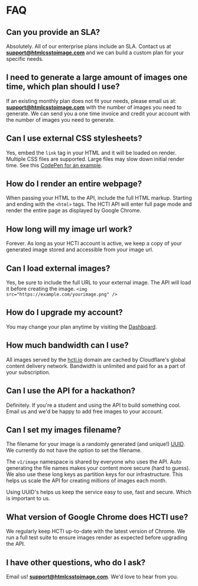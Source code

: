 # FAQ

## **Can you provide an SLA?**

Absolutely. All of our enterprise plans include an SLA. Contact us at **support@htmlcsstoimage.com** and we can build a custom plan for your specific needs.

## **I need to generate a large amount of images one time, which plan should I use?**

If an existing monthly plan does not fit your needs, please email us at: **support@htmlcsstoimage.com** with the number of images you need to generate. We can send you a one time invoice and credit your account with the number of images you need to generate.

## **Can I use external CSS stylesheets?**

Yes, embed the `link` tag in your HTML and it will be loaded on render. Multiple CSS files are supported. Large files may slow down initial render time. See this [CodePen for an example](https://codepen.io/mscccc/pen/eLRLQq).

## **How do I render an entire webpage?**

When passing your HTML to the API, include the full HTML markup. Starting and ending with the `<html>` tags. The HCTI API will enter full page mode and render the entire page as displayed by Google Chrome.

## **How long will my image url work?**

Forever. As long as your HCTI account is active, we keep a copy of your generated image stored and accessible from your image url.

## **Can I load external images?**

Yes, be sure to include the full URL to your external image. The API will load it before creating the image. `<img src="https://example.com/yourimage.png" />`

## **How do I upgrade my account?**

You may change your plan anytime by visiting the [Dashboard](https://htmlcsstoimage.com/dashboard).

## **How much bandwidth can I use?**

All images served by the [hcti.io](https://hcti.io) domain are cached by Cloudflare's global content delivery network. Bandwidth is unlimited and paid for as a part of your subscription.

## **Can I use the API for a hackathon?**

Definitely. If you're a student and using the API to build something cool. Email us and we'd be happy to add free images to your account.

## **Can I set my images filename?**

The filename for your image is a randomly generated \(and unique!\) [UUID](https://en.m.wikipedia.org/wiki/Universally_unique_identifier). We currently do not have the option to set the filename. 

The `v1/image` namespace is shared by everyone who uses the API. Auto generating the file names makes your content more secure \(hard to guess\). We also use these long keys as partition keys for our infrastructure. This helps us scale the API for creating millions of images each month. 

Using UUID's helps us keep the service easy to use, fast and secure. Which is important to us.

## **What version of Google Chrome does HCTI use?**

We regularly keep HCTI up-to-date with the latest version of Chrome. We run a full test suite to ensure images render as expected before upgrading the API.

## **I have other questions, who do I ask?**

Email us! **support@htmlcsstoimage.com**. We'd love to hear from you.

